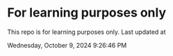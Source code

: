 # For learning purposes only
This repo is for learning purposes only.
Last updated at

Wednesday, October 9, 2024 9:26:46 PM


